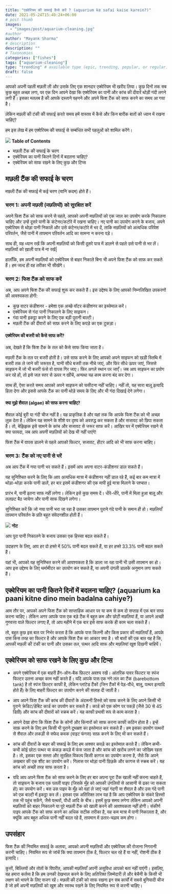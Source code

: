 ```yaml
---
title: "एक्वेरियम की सफाई कैसे करें ? (aquarium ke safai kaise karein?)"
date: 2021-05-24T15:40:24+06:00
# post thumb
images:
  - "images/post/aquarium-cleaning.jpg"
#author
author: "Mayank Sharma"
# description
description: ""
# Taxonomies
categories: ["fishes"]
tags: ["aquarium-cleaning"]
type: "trending" # available type (epic, trending, popular, or regular)
draft: false
---
```


आपको अपनी पहली मछली ली और उसके लिए एक शानदार एक्वेरियम भी खरीद लिया। कुछ दिनों तक सब कुछ बहुत अच्छा लगा, पर एक दिन आपने देखा कि एक्वेरियम का पानी और कांच की दीवारें थोड़ी गंदी लगने लगी हैं। इसका मतलब है की आपके दस्ताने पहनने और अपने फिश टैंक को साफ करने का समय आ गया है। 

लेकिन मछली की टंकी की सफाई करते समय हमें वास्तव में कैसे और किन बारीक बातों को ध्यान में रखना चाहिए?

हम इस लेख में हम एक्वेरियम की सफाई से सम्बंधित सभी पहलुओं को शामिल करेंगे।

<div class="toc-mak">
<img src="../../../images/pencil.png">
<b>Table of Contents</b>
<ul>
<li>मछली टैंक की सफाई के चरण</li>
<li>एक्वेरियम का पानी कितने दिनों में बदलना चाहिए?</li>
<li>एक्वेरियम को साफ रखने के लिए कुछ और टिप्स</li>
</ul>
</div>

## मछली टैंक की सफाई के चरण

मछली टैंक की सफाई में कई चरण (यानि कदम) होते हैं।

### चरण 1: अपनी मछली (मछलियों) को सुरक्षित करें

अपने फिश टैंक को साफ करने से पहले, आपको अपनी मछलियों को एक जाल का उपयोग करके निकालना चाहिए और उन्हें दूसरे पानी के कंटेनर/कटोरे में रखना चाहिए। नए पानी का उपयोग करने के बजाय, अपने एक्वेरियम से थोड़ा पानी निकालें और उसे कंटेनर/कटोरे में भर दें, ताकि मछलियों को अत्यधिक परिवेश परिवर्तन, जैसे पानी में तापमान परिवर्तन आदि का सामना न करना पड़े। 

साथ ही, यह ध्यान रखें कि अपनी मछलियों को किसी दूसरे पात्र में डालने से पहले उसे पानी से भर लें। मछलियों को ख़ाली पात्र में ना रखें| 

हालाँकि, हम अपनी मछलियों को एक्वेरियम से बाहर निकाले बिना भी अपने फिश टैंक को साफ कर सकते हैं। हम जल्द ही वह तरीका भी सीखेंगे।

### चरण 2: फिश टैंक को साफ करें

अब, आप अपने फिश टैंक की सफाई शुरू कर सकते हैं। इस उद्देश्य के लिए आपको निम्नलिखित उपकरणों की आवश्यकता होगी:
* कुछ वाटर कंडीशनर - हमेशा एक अच्छे वॉटर कंडीशनर का इस्तेमाल करें। 
* एक्वेरियम से गंदा पानी निकालने के लिए साइफन।
* गंदा पानी इकट्ठा करने के लिए एक बड़ी पुरानी बाल्टी।
* मछली टैंक की दीवारों को साफ़ करने के लिए कपड़े का एक टुकड़ा।

#### एक्वेरियम की बजरी को कैसे साफ करें?

अब, देखते हैं कि फिश टैंक के तल को कैसे साफ किया जाता है।

मछली टैंक के तल पर बजरी होती है। उसे साफ करने के लिए आपको अपने साइफन को खड़ी स्तिथि में बजरी तक ले जाने की जरूरत है, यानी सीधे बजरी तक नीचे जाएं, और फिर सीधे ऊपर जाएं, जिससे साइफन में जो भी बजरी फंसे वो वापस गिर जाए। फिर अगले स्थान पर जाएँ। जब आप साइफन का प्रयोग कर रहे हों, तो इसे जल स्तर से ऊपर न खींचें, अन्यथा यह काम करना बंद कर देगा।

साथ ही, ऐसा करते समय आपको अपने साइफन को घसीटना नहीं चाहिए। नहीं तो, यह सारा बालू इत्यादि हिला देगा और इससे आपके टैंक का पानी थोड़े समय के लिए और भी गंदा दिखाई देने लगेगा।

#### क्या मुझे शैवाल (algae) को साफ करना चाहिए?

शैवाल कोई बुरी या गंदी चीज नहीं है। यह प्राकृतिक है और यहां तक ​​कि आपके फिश टैंक को भी अच्छा लुक देता है। लेकिन यह सामने के शीशे पर दृश्य को अवरुद्ध कर सकता है और सजावट को छिपा सकता है। तो, बेझिझक इसे सामने के कांच और सजावट से जरूर साफ करें। आखिर घर में एक्वेरियम रखने से क्या फायदा, जब आप अपनी मछलियों को देख भी नहीं पाएंगे!

फिश टैंक में वापस डालने से पहले आपको फिल्टर, सजावट, हीटर आदि को भी साफ करना चाहिए।

### चरण 3: टैंक को नए पानी से भरें

अब आप टैंक में नया पानी भर सकते हैं। इसमें आप अपना वाटर-कंडीशनर डाल सकते हैं। 

यह सुनिश्चित करने के लिए कि आप अत्यधिक मात्रा में कंडीशनर नहीं डाल रहे हैं, कई बार कम मात्रा में थोड़ा-थोड़ा करके पानी डालें, हर बार इसमें कंडीशनर की एक मापी हुई मात्रा मिलाने के पश्चात।

प्रारंभ में, पानी इतना साफ नहीं लगेगा। लेकिन इसे कुछ समय दें। धीरे-धीरे, पानी में मिला हुआ बालू और तलछट बैठ जायेगा और पानी साफ दिखने लगेगा।

सुनिश्चित करें कि जो नया पानी भरा जा रहा है उसका तापमान पुराने गंदे पानी के समान ही हो। मछलियाँ तापमान परिवर्तन के प्रति बहुत संवेदनशील होती हैं।

<div class="toc-mak">
  <img src="../../../images/pencil.png">
  <b>नोट</b><br>

आप पूरा पानी निकालने के बजाय उसका एक हिस्सा बदल सकते हैं। 

उदाहरण के लिए, आप हर दो हफ्ते में 50% पानी बदल सकते हैं, या हर हफ्ते 33.3% पानी बदल सकते हैं। 

यहां भी, आपको यह सुनिश्चित करने की आवश्यकता है कि डाला जा रहा पानी भी उसी तापमान का हो। आप इस उद्देश्य के लिए थर्मामीटर का उपयोग कर सकते हैं, या अपनी उंगली डालके अनुमान लगा सकते हैं।
</div>


## एक्वेरियम का पानी कितने दिनों में बदलना चाहिए? (aquarium ka paani kitne dino mein badalna cahiye?)

आम तौर पर, आपको अपने फिश टैंक को साप्ताहिक आधार पर या कम से कम दो सप्ताह में एक बार साफ करना चाहिए। लेकिन अगर आपके पास एक बड़े टैंक में बहुत कम और छोटी मछलियां हैं, या आपने अच्छी गुणवत्ता वाले फिल्टर लगाए हैं, तो आप महीने में एक बार इसे साफ करके ही काम चला सकते हैं।

तो, बहुत कुछ इस बात पर निर्भर करता है कि आपके पास कितनी और किस प्रकार की मछलियाँ हैं, आपके पास किस तरह का फिल्टर है और आपके फिश टैंक का आकार क्या है। सौ बातों की एक बात यह है कि, आपकी मछली की टंकी का पानी और उसका तल, पत्थर आदि साफ और मछलियां खुश दिखनी चाहियें। 


## एक्वेरियम को साफ रखने के लिए कुछ और टिप्स

* अपने एक्वेरियम में एक बाहरी हैंग-ऑन-बैक फ़िल्टर अवश्य रखें। आंतरिक पावर फिल्टर या स्पंज फिल्टर उतना अच्छा काम नहीं करते हैं। यदि आपके पास एक नंगे तल का टैंक (barebottom tank) है तो स्पंज फ़िल्टर काफी है, लेकिन प्लांटेड टैंकों (जिन टैंकों में पेड़-पौधे, बालू, पत्थर इत्यादि होते हैं) के लिए बाहरी फ़िल्टर का उपयोग करने की सलाह दी जाती है।

* आप अपने फिश टैंक की कांच की दीवारों के अंदरूनी हिस्से को साफ करने के लिए अपने किसी भी पुराने क्रेडिट/डेबिट कार्ड का उपयोग कर सकते हैं। कार्ड को एक कोण पर पकड़ें (जैसे 30 से 45 डिग्री) और कांच की दीवारों को स्क्रब करें। यह काफी प्रभावी रूप से काम करता है।

* आपने देखा होगा कि फिश टैंक के कोनों और किनारों को साफ करना काफी कठिन होता है। इन्हें साफ़ करने के लिए हम किसी भी पुराने टूथब्रश का इस्तेमाल कर सकते हैं। हम इसका उपयोग पत्थरों से शैवाल और लकड़ी से सफेद कवक (वाइट फंगस) साफ़ करने के लिए भी कर सकते हैं।

* कांच की दीवारों के बाहर की सफाई के लिए हम अक्सर कपड़े का इस्तेमाल करते हैं। लेकिन कभी-कभी कोई छोटा पत्थर या कंकड़ कपड़े में फंस जाता है और कांच को खरोंच लगने का जोखिम रहता है। तो, इसका एक सस्ता और सुरक्षित विकल्प किसी कागज का उपयोग करना है, जैसे कि अपने अखबार की एक शीट का उपयोग करें। गिलास पर थोड़ा पानी छिड़कें और कागज से स्क्रब करें। यह कांच को अच्छी तरह साफ करता है।

* यदि आप अपने फिश टैंक को साफ करने के लिए हर बार अपना पूरा टैंक खाली नहीं करना चाहते हैं, तो साइफन के बजाय एक पतली पाइप (जिसके मुँह को आपकी उंगलियों से आसानी से ढका जा सकता हो) का उपयोग करें। बस उस पाइप के मुँह को वहां ले जाएं जहां गंदगी या शैवाल है और उस गंदे पानी को एक बाल्टी में इकट्ठा कर लें। इसका एक अतिरिक्त लाभ यह है कि आप एक्वेरियम के संकरे हिस्सों तक भी पहुंच सकेंगे, जैसे पत्थरों, पौधों आदि के बीच। इसमें कुछ समय लगेगा लेकिन आपको अपनी मछलियों को बाहर निकालने या पूरे मछली टैंक को खाली करने की आवश्यकता नहीं होगी। संकीर्ण पाइप आपके टैंक को साफ करने का अधिक सटीक तरीका है, यह कम मात्रा में पानी निकालता है, और क्यूंकि आप बहुत अधिक पानी नहीं बदल रहे हैं, तापमान में उतार-चढ़ाव कम होगा।


## उपसंहार 

फिश टैंक की नियमित सफाई के अलावा, आपको अपनी मछलियों और एक्वेरियम की रोजाना निगरानी करनी चाहिए। नियमित रूप से जांचें कि क्या तापमान ठीक है, फिल्टर चल रहे हैं या नहीं, रोशनी ठीक है इत्यादि।

कुत्तों, बिल्लियों और तोतों के विपरीत, आपकी मछलियाँ अपनी असुविधा आपको बता नहीं पाएंगी। इसलिए, यह हमारा कर्तव्य है कि हम उनकी देखभाल करने के लिए अतिरिक्त ज़िम्मेदारी लें और बेचैनी के किसी भी लक्षण को भापने के लिए सजग रहें। मछली की टंकी को साफ रखना इन सब कार्यों में सबसे बुनियादी चीज है जो हमें अपनी मछलियों को खुश और स्वस्थ रखने के लिए नियमित रूप से करनी चाहिए।

